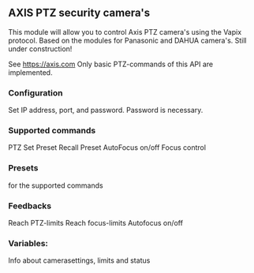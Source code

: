 ## AXIS PTZ security camera's

This module will allow you to control Axis PTZ camera's using the Vapix protocol.
Based on the modules for Panasonic and DAHUA camera's.
Still under construction!

See https://axis.com
Only basic PTZ-commands of this API are implemented.

### Configuration
Set IP address, port, and password. Password is necessary.

### Supported commands
PTZ
Set Preset
Recall Preset
AutoFocus on/off
Focus control

### Presets
for the supported commands

### Feedbacks
Reach PTZ-limits
Reach focus-limits
Autofocus on/off

### Variables:
Info about camerasettings, limits and status
